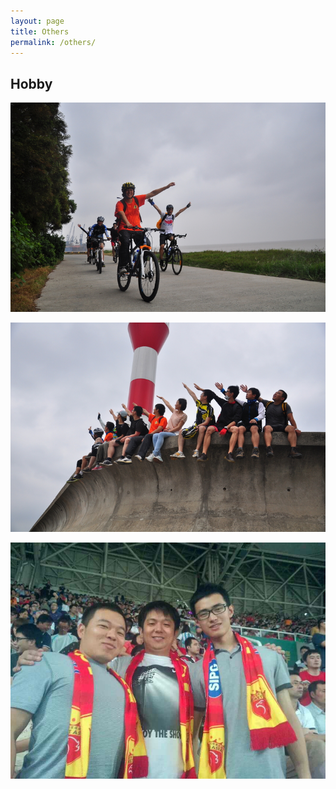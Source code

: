 ```yaml
---
layout: page
title: Others
permalink: /others/
---
```


## Hobby

![cycling](/assets/hobby/sport-1.jpg)

![sport 2](/assets/hobby/sport-2.jpg)

![football](/assets/hobby/sport-football.jpg)
